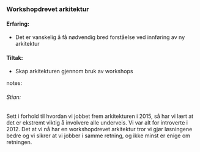 ### Workshopdrevet arkitektur

#### Erfaring:
- Det er vanskelig å få nødvendig bred forståelse ved innføring av ny arkitektur

#### Tiltak:
- Skap arkitekturen gjennom bruk av workshops



notes:
###### Stian: 


Sett i forhold til hvordan vi jobbet frem arkitekturen i 2015, så har vi lært at det er ekstremt viktig å involvere alle underveis. Vi var alt for introverte i 2012. Det at vi nå har en workshopdrevet arkitektur tror vi gjør løsningene bedre og vi sikrer at vi jobber i samme retning, og ikke minst er enige om retningen. 

